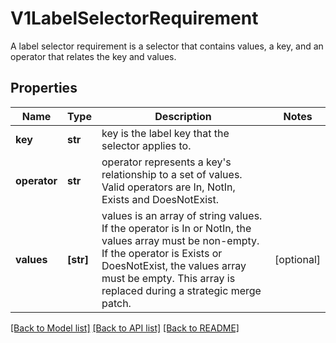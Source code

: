 # V1LabelSelectorRequirement

A label selector requirement is a selector that contains values, a key, and an operator that relates the key and values.

## Properties
Name | Type | Description | Notes
------------ | ------------- | ------------- | -------------
**key** | **str** | key is the label key that the selector applies to. | 
**operator** | **str** | operator represents a key&#39;s relationship to a set of values. Valid operators are In, NotIn, Exists and DoesNotExist. | 
**values** | **[str]** | values is an array of string values. If the operator is In or NotIn, the values array must be non-empty. If the operator is Exists or DoesNotExist, the values array must be empty. This array is replaced during a strategic merge patch. | [optional] 

[[Back to Model list]](../README.md#documentation-for-models) [[Back to API list]](../README.md#documentation-for-api-endpoints) [[Back to README]](../README.md)



